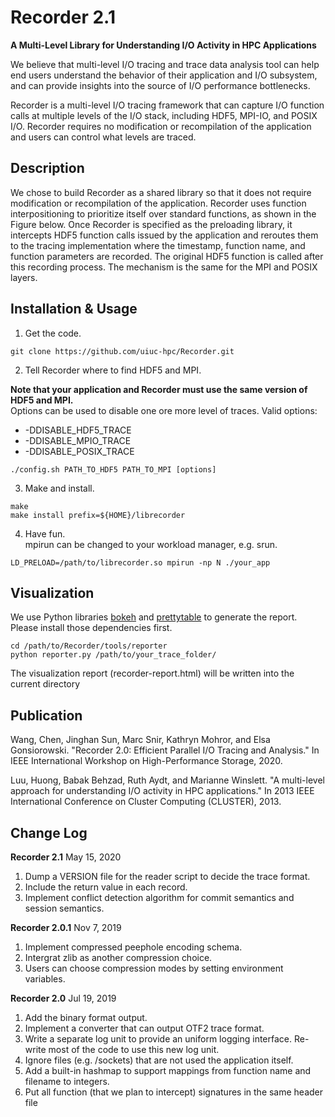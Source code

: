 Recorder 2.1
========
**A Multi-Level Library for Understanding I/O Activity in HPC Applications**

We believe that multi-level I/O tracing and trace data analysis tool can help
end users understand the behavior of their application and I/O subsystem, and
can provide insights into the source of I/O performance bottlenecks.

Recorder is a multi-level I/O tracing framework that can capture I/O function
calls at multiple levels of the I/O stack, including HDF5, MPI-IO, and POSIX
I/O. Recorder requires no modification or recompilation of the application and
users can control what levels are traced.


Description
-----------

We chose to build Recorder as a shared library so that it does not require
modification or recompilation of the application. Recorder uses function
interpositioning to prioritize itself over standard functions, as shown in the
Figure below. Once Recorder is specified as the preloading library, it
intercepts HDF5 function calls issued by the application and reroutes them to
the tracing implementation where the timestamp, function name, and function
parameters are recorded. The original HDF5 function is called after this
recording process. The mechanism is the same for the MPI and POSIX layers.

Installation & Usage
------------

1. Get the code.

```console
git clone https://github.com/uiuc-hpc/Recorder.git
```

2. Tell Recorder where to find HDF5 and MPI.

**Note that your application and Recorder must use the same version of HDF5 and MPI.**<br>
Options can be used to disable one ore more level of traces. Valid options:
 * -DDISABLE_HDF5_TRACE
 * -DDISABLE_MPIO_TRACE
 * -DDISABLE_POSIX_TRACE
```console
./config.sh PATH_TO_HDF5 PATH_TO_MPI [options]
```

3. Make and install.
```console
make
make install prefix=${HOME}/librecorder
```

4. Have fun.<br>
mpirun can be changed to your workload manager, e.g. srun.
```console
LD_PRELOAD=/path/to/librecorder.so mpirun -np N ./your_app
```

Visualization
------------

We use Python libraries [bokeh](https://docs.bokeh.org/) and [prettytable](https://pypi.org/project/PrettyTable/) to generate the report.<br>
Please install those dependencies first.

```console
cd /path/to/Recorder/tools/reporter
python reporter.py /path/to/your_trace_folder/
```
The visualization report (recorder-report.html) will be written into the current directory


Publication
-----------
Wang, Chen, Jinghan Sun, Marc Snir, Kathryn Mohror, and Elsa Gonsiorowski. "Recorder 2.0: Efficient Parallel I/O Tracing and Analysis." In IEEE International Workshop on High-Performance Storage, 2020.

Luu, Huong, Babak Behzad, Ruth Aydt, and Marianne Winslett. "A multi-level approach for understanding I/O activity in HPC applications." In 2013 IEEE International Conference on Cluster Computing (CLUSTER), 2013.

Change Log
----------
**Recorder 2.1** May 15, 2020
1. Dump a VERSION file for the reader script to decide the trace format.
2. Include the return value in each record.
3. Implement conflict detection algorithm for commit semantics and session semantics.

**Recorder 2.0.1** Nov 7, 2019
1. Implement compressed peephole encoding schema.
2. Intergrat zlib as another compression choice.
3. Users can choose compression modes by setting environment variables.

**Recorder 2.0** Jul 19, 2019
1. Add the binary format output.
2. Implement a converter that can output OTF2 trace format.
3. Write a separate  log unit to provide an uniform logging interface. Re-write most of the code to use this new log unit.
4. Ignore files (e.g. /sockets) that are not used the application itself.
5. Add a built-in hashmap to support mappings from function name and filename to integers.
6. Put all function (that we plan to intercept) signatures in the same header file
